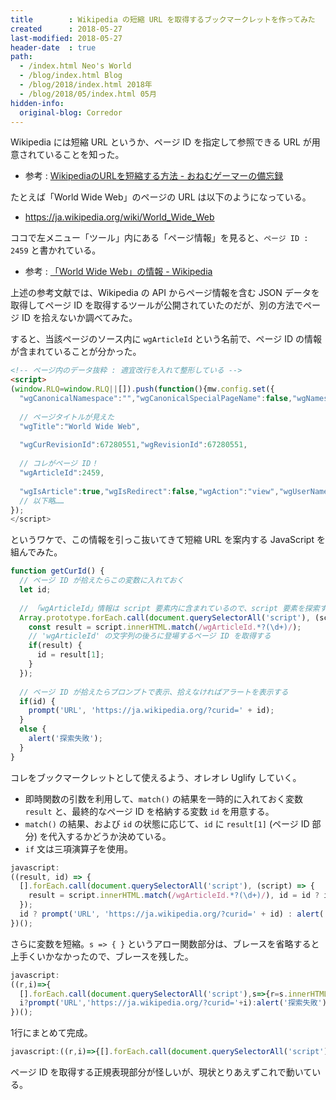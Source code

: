 ```yaml
---
title        : Wikipedia の短縮 URL を取得するブックマークレットを作ってみた
created      : 2018-05-27
last-modified: 2018-05-27
header-date  : true
path:
  - /index.html Neo's World
  - /blog/index.html Blog
  - /blog/2018/index.html 2018年
  - /blog/2018/05/index.html 05月
hidden-info:
  original-blog: Corredor
---
```


Wikipedia には短縮 URL というか、ページ ID を指定して参照できる URL が用意されていることを知った。

- 参考 : [WikipediaのURLを短縮する方法 - おねむゲーマーの備忘録](https://sleepygamersmemo.blogspot.jp/2017/06/wikipedia-url-shortener.html)

たとえば「World Wide Web」のページの URL は以下のようになっている。

- <https://ja.wikipedia.org/wiki/World_Wide_Web>

ココで左メニュー「ツール」内にある「ページ情報」を見ると、`ページ ID : 2459` と書かれている。

- 参考 : [「World Wide Web」の情報 - Wikipedia](https://ja.wikipedia.org/w/index.php?title=World_Wide_Web&action=info)

上述の参考文献では、Wikipedia の API からページ情報を含む JSON データを取得してページ ID を取得するツールが公開されていたのだが、別の方法でページ ID を拾えないか調べてみた。

すると、当該ページのソース内に `wgArticleId` という名前で、ページ ID の情報が含まれていることが分かった。

```html
<!-- ページ内のデータ抜粋 : 適宜改行を入れて整形している -->
<script>
(window.RLQ=window.RLQ||[]).push(function(){mw.config.set({
  "wgCanonicalNamespace":"","wgCanonicalSpecialPageName":false,"wgNamespaceNumber":0,"wgPageName":"World_Wide_Web",
  
  // ページタイトルが見えた
  "wgTitle":"World Wide Web",
  
  "wgCurRevisionId":67280551,"wgRevisionId":67280551,
  
  // コレがページ ID！
  "wgArticleId":2459,
  
  "wgIsArticle":true,"wgIsRedirect":false,"wgAction":"view","wgUserName":null,
  // 以下略……
});
</script>
```

というワケで、この情報を引っこ抜いてきて短縮 URL を案内する JavaScript を組んでみた。

```javascript
function getCurId() {
  // ページ ID が拾えたらこの変数に入れておく
  let id;
  
  // 「wgArticleId」情報は script 要素内に含まれているので、script 要素を探索する
  Array.prototype.forEach.call(document.querySelectorAll('script'), (script) => {
    const result = script.innerHTML.match(/wgArticleId.*?(\d+)/);
    // 'wgArticleId' の文字列の後ろに登場するページ ID を取得する
    if(result) {
      id = result[1];
    }
  });
  
  // ページ ID が拾えたらプロンプトで表示、拾えなければアラートを表示する
  if(id) {
    prompt('URL', 'https://ja.wikipedia.org/?curid=' + id);
  }
  else {
    alert('探索失敗');
  }
}
```

コレをブックマークレットとして使えるよう、オレオレ Uglify していく。

- 即時関数の引数を利用して、`match()` の結果を一時的に入れておく変数 `result` と、最終的なページ ID を格納する変数 `id` を用意する。
- `match()` の結果、および `id` の状態に応じて、`id` に `result[1]` (ページ ID 部分) を代入するかどうか決めている。
- `if` 文は三項演算子を使用。

```javascript
javascript:
((result, id) => {
  [].forEach.call(document.querySelectorAll('script'), (script) => {
    result = script.innerHTML.match(/wgArticleId.*?(\d+)/), id = id ? id : result ? result[1] : '';
  });
  id ? prompt('URL', 'https://ja.wikipedia.org/?curid=' + id) : alert('探索失敗');
})();
```

さらに変数を短縮。`s => { }` というアロー関数部分は、ブレースを省略すると上手くいかなかったので、ブレースを残した。

```javascript
javascript:
((r,i)=>{
  [].forEach.call(document.querySelectorAll('script'),s=>{r=s.innerHTML.match(/wgArticleId.*?(\d+)/);i=i?i:r?r[1]:''});
  i?prompt('URL','https://ja.wikipedia.org/?curid='+i):alert('探索失敗')
})();
```

1行にまとめて完成。

```javascript
javascript:((r,i)=>{[].forEach.call(document.querySelectorAll('script'),s=>{r=s.innerHTML.match(/wgArticleId.*?(\d+)/);i=i?i:r?r[1]:''});i?prompt('URL','https://ja.wikipedia.org/?curid='+i):alert('探索失敗')})();
```

ページ ID を取得する正規表現部分が怪しいが、現状とりあえずこれで動いている。
